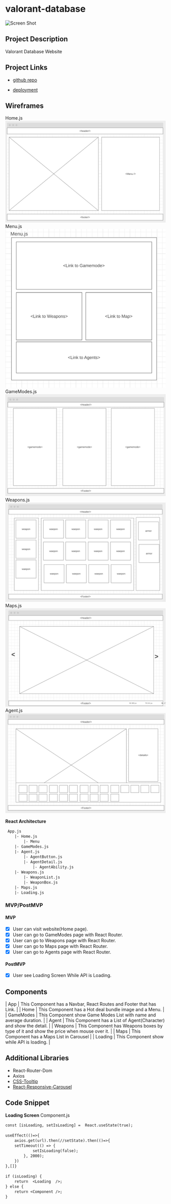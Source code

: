 # valorant-database

![Screen Shot](https://github.com/Tanachuns/valorant-database/blob/main/screenshot.gif?raw=true)

## Project Description

Valorant Database Website

## Project Links

- [github repo](https://github.com/Tanachuns/valorant-database)

- [deployment](https://tanalorant.netlify.app/home)

## Wireframes

Home.js
![Home.js](https://github.com/Tanachuns/valorant-database/blob/main/Proposal/App.png?raw=true)
Menu.js
![Menu.js](https://github.com/Tanachuns/valorant-database/blob/main/Proposal/Menu.png?raw=true)
GameModes.js
![GameModes.js](https://github.com/Tanachuns/valorant-database/blob/main/Proposal/GameModes.png?raw=true)
Weapons.js
![Weapons.js](https://github.com/Tanachuns/valorant-database/blob/main/Proposal/Weapons.png?raw=true)
Maps.js
![Maps.js](https://github.com/Tanachuns/valorant-database/blob/main/Proposal/Maps.png?raw=true)
Agent.js
![Agent.js](https://github.com/Tanachuns/valorant-database/blob/main/Proposal/Agents.png?raw=true)

**React Architecture**

     App.js
    	|- Home.js
        	|- Menu
        |- GameModes.js
        |- Agent.js
    	    |- AgentButton.js
    	    |- AgentDetail.js
    		    |- AgentAbility.js
        |- Weapons.js
    	    |- WeaponList.js
    	    |- WeaponBox.js
        |- Maps.js
        |- Loading.js

### MVP/PostMVP

#### MVP

- [x] User can visit website(Home page).
- [x] User can go to GameModes page with React Router.
- [x] User can go to Weapons page with React Router.
- [x] User can go to Maps page with React Router.
- [x] User can go to Agents page with React Router.

#### PostMVP

- [x] User see Loading Screen While API is Loading.

## Components

| App | This Component has a Navbar, React Routes and Footer that has Link. |
| Home | This Component has a Hot deal bundle image and a Menu. |
| GameModes | This Component show Game Modes List with name and average duration. |
| Agent | This Component has a List of Agent(Character) and show the detail. |
| Weapons | This Component has Weapons boxes by type of it and show the price when mouse over it. |
| Maps | This Component has a Maps List in Carousel |
| Loading | This Component show while API is loading. |

## Additional Libraries

- React-Router-Dom
- Axios
- [CSS-Tooltip](http://www.menucool.com/tooltip/css-tooltip)
- [React-Responsive-Carousel](https://react-responsive-carousel.js.org/)

## Code Snippet

**Loading Screen**
Component.js

```
const [isLoading, setIsLoading] =  React.useState(true);

useEffect(()=>{
	axios.get(url).then(//setState).then(()=>{
	setTimeout(() => {
			setIsLoading(false);
		}, 2000);
	})
},[]}

if (isLoading) {
	return  <Loading  />;
} else {
	return <Component />;
}
```
